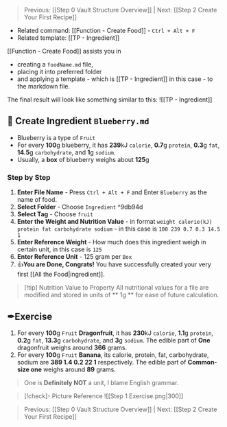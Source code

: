 >Previous: [[Step 0 Vault Structure Overview]] | Next: [[Step 2 Create Your First Recipe]]
- Related command: [[Function - Create Food]] - `Ctrl + Alt + F`
- Related template: [[TP - Ingredient]]

[[Function - Create Food]] assists you in 
- creating a `foodName.md` file, 
- placing it into preferred folder 
- and applying a template - which is [[TP - Ingredient]] in this case - to the markdown file.

The final result will look like something similar to this:
![[TP - Ingredient]]

## 🌟 Create Ingredient `Blueberry.md`
- Blueberry is a type of `Fruit`
- For every **100**g blueberry, it has **239**kJ `calorie`, **0.7**g `protein`, **0.3**g `fat`, **14.5**g `carbohydrate`, and **1**g `sodium`.
- Usually, a **box** of blueberry weighs about **125**g 

### Step by Step
1. **Enter File Name** - Press `Ctrl + Alt + F` and Enter `Blueberry` as the name of food.
2. **Select Folder** - Choose `Ingredient` ^9db94d
3. **Select Tag** - Choose `fruit`
4. **Enter the Weight and Nutrition Value**  - in format `weight calorie(kJ) protein fat carbohydrate sodium` - in this case is `100 239 0.7 0.3 14.5 1`
5. **Enter Reference Weight** - How much does this ingredient weigh in certain unit, in this case is `125`
6. **Enter Reference Unit** - 125 gram per `Box`
7. 👍**You are Done, Congrats!** You have successfully created your very first [[All the Food|ingredient]].
 
>[!tip] Nutrition Value to Property
>All nutritional values for a file are modified and stored in units of ** 1g ** for ease of future calculation.
## ✒Exercise

1. For every **100**g `Fruit`  **Dragonfruit**, it has **230**kJ `calorie`, **1.1**g `protein`, **0.2**g `fat`, **13.3**g `carbohydrate`, and **3**g `sodium`. The edible part of **One** dragonfruit weighs around **366** grams.
2. For every **100**g `Fruit` **Banana**, its calorie, protein, fat, carbohydrate, sodium are **389 1.4 0.2 22 1** respectively. The edible part of **Common-size one** weighs around **89** grams.

>One is **Definitely NOT** a unit, I blame English grammar.

>[!check]- Picture Reference
![[Step 1 Exercise.png|300]]


>Previous: [[Step 0 Vault Structure Overview]] | Next: [[Step 2 Create Your First Recipe]]
